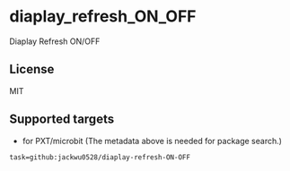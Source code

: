 # diaplay_refresh_ON_OFF

Diaplay Refresh ON/OFF

## License

MIT

## Supported targets

* for PXT/microbit
(The metadata above is needed for package search.)

```package
task=github:jackwu0528/diaplay-refresh-ON-OFF
```
